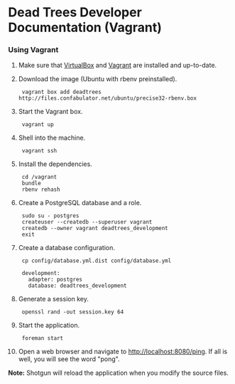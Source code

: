 # Dead Trees Developer Documentation (Vagrant)

### Using Vagrant

1. Make sure that [VirtualBox](https://www.virtualbox.org) and
   [Vagrant](http://www.vagrantup.com) are installed and up-to-date.

2. Download the image (Ubuntu with rbenv preinstalled).

        vagrant box add deadtrees http://files.confabulator.net/ubuntu/precise32-rbenv.box

3. Start the Vagrant box.

        vagrant up

4. Shell into the machine.

        vagrant ssh

5. Install the dependencies.

        cd /vagrant
        bundle
        rbenv rehash

6. Create a PostgreSQL database and a role.

        sudo su - postgres
        createuser --createdb --superuser vagrant
        createdb --owner vagrant deadtrees_development
        exit

7. Create a database configuration.

        cp config/database.yml.dist config/database.yml

        development:
          adapter: postgres
          database: deadtrees_development

8. Generate a session key.

        openssl rand -out session.key 64

9. Start the application.

        foreman start

10. Open a web browser and navigate to [http://localhost:8080/ping](http://localhost:8080/ping).
    If all is well, you will see the word "pong".

**Note:** Shotgun will reload the application when you modify the source files.
